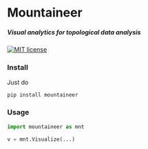 # Mountaineer
##### Visual analytics for topological data analysis

<!---
[![Downloads](https://static.pepy.tech/personalized-badge/mountaineer?period=total&units=international_system&left_color=grey&right_color=blue&left_text=Downloads)](https://pepy.tech/project/mountaineer) [![Open In Colab](https://colab.research.google.com/assets/colab-badge.svg)](...) [![Build](https://github.com/pnxenopoulos/gale/actions/workflows/build.yml/badge.svg)](https://github.com/pnxenopoulos/gale/actions/workflows/build.yml) [![Documentation Status](https://readthedocs.org/projects/gale/badge/?version=latest)](https://gale.readthedocs.io/en/latest/?badge=latest) 
--->
[![MIT license](https://img.shields.io/badge/License-MIT-blue.svg)](https://github.com/pnxenopoulos/gale/blob/main/LICENSE)

### Install
Just do

```shell
pip install mountaineer
```

### Usage

```python
import mountaineer as mnt

v = mnt.Visualize(...)
```
